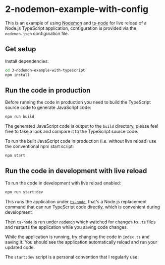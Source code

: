# 2-nodemon-example-with-config

This is an example of using [Nodemon](https://www.npmjs.com/package/nodemon) and [ts-node](https://www.npmjs.com/package/ts-node) for live reload of a Node.js TypeScript application, configuration is provided via the `nodemon.json` configuration file.

## Get setup

Install dependencies:

```bash
cd 3-nodemon-example-with-typescript
npm install
```

## Run the code in production

Before running the code in production you need to build the TypeScript source code to generate JavaScript code:

```bash
npm run build
```

The generated JavaScript code is output to the `build` directory, please feel free to take a look and compare it to the TypeScript source code.

To run the built JavaScript code in production (i.e. without live reload) use the conventional npm start script:

```bash
npm start
```

## Run the code in development with live reload

To run the code in development with live reload enabled:

```bash
npm run start:dev
```

This runs the application under [`ts-node`](https://www.npmjs.com/package/ts-node), that's a Node.js replacement command that can run TypeScript code directly, which is convenient during development.

Then `ts-node` is run under [`nodemon`](https://www.npmjs.com/package/nodemon) which watched for changes to `.ts` files and restarts the application while you saving code changes.

While the application is running, try changing the code in `index.ts` and saving it. You should see the application automatically reload and run your updated code.

The `start:dev` script is a personal convention that I regularly use. 
